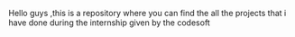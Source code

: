 Hello guys ,this is a repository where you can find the all the projects that i have done during the internship given by the codesoft
